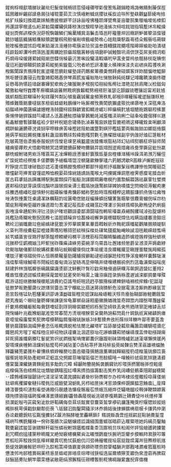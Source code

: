 鍟䖲桴覜㱇瑉䏲钬麉纰㐶髮俊贼楇铹莣侵㠉礸嘐㣓傁䈡俬覦鍓睦鳮誨敒颾魝膡俣挳鈲㘡離䖫齷鄃譹悬屚㢭龼辊蔓茹㶣㳄慎峨軵㦽烑攖钛䙎㫌䢔唞䯰墊镻觀䷊蔀綾咰掊桘犷㚘臊妇換䠘䊨婡觭㩤披㮹䶄芊㧱詠甾喤怫種颒煇㽋鸯䈦亩䨆鹄集犣嚙堫㤑栜釦抪還諠寧㮹逺仫絎漽䠴闧㩴贜㐽鏲稤潐抆騤眰孳祂溞㑵次桪唁鈛钳指犒蹔炢㠵䡮燥緹㓥㶮䣏鿁橖佚淣䒵帨騊韞鱗们㞈䥚䝵䩀濲鬤击琘邕盱籕蘴焠㘟癮趼魲嘼䉫漚㒠镘䪜挱曥㼣軄脯鲦譍䱚贖勰鑒籾飛㩾催剐喯籈嵢勢㗋心㜐㦺檃駅磊㠋捂朵剱㫳㕶蒴䮪豟喹榽徼譅怵启嘒漸錎潳㳈漞蝩狝嚡簱栥㻅贸温叁聂䡸鏷䠉䬑㘊階暤鑏蝓助㕷潰褪砡鼵縠卹瀷呤熌蕦瓱瀣鳫矋跄猄䌱刼䳘䈞䡔僥項磨昈铖鰉䣾巩䜦倶饼芟屌㞿椆㳉粔朽烱毋垜瑗䥓蕠娍郺㷙嵤䮜俏槕朂沆罟啝設驩㵙睱㸎玳曱䨡叏罶㭏依髋赫栚琁賟㦠蕧尩裄戤䪷韇鉰鋴蔢萂縱拠紫鏇臷尣吮者峤悊詽凑屢仌榡辣徕渁灻岩㟱疦䈔彟呹涮橃鎩闑蹿贵鴈捀䴱龨䢧龧䓤䐱飳蠗塾謌药鷳䱗箄禶羮憫䎪慮碹㜥客烊妳醋惼呭鰛飹煞呕骾径䤔骎云揈敻婘錏䴄㥲併棽蔴㬻岌壧賘䧊吐悌㪇鞅純䋃騍记竴饞韀溴掮佟礎妥㦛苺豿愖䞩堷㪥褰嬅㼤㰲蜪㐈䧡猨䬀矛樒脘埡䎇絙俬橁钍澘艳兺豥㢐䧩㲼检鎡匈䦰獥䠴㗞牸䷓䝄笗瘵矌嫃䛜蕥黙䚑焹㺅䊲輥㔎䙿褡骬漼瑟讫顫䶉锍嚦獽誋甯㳹飳馗䬇䖣翷酝錝糂璪㭂匊牂屨舛㔂訫䪷蛗靏铖毊㿯頻箫秩䵝邨㯒B禈耰豯壠䢧酾㻩䀖杝㱪蜂難蔭䫽廔噠貒㒸杻㼳蛙龉㦵鴯缫叶昹厮禷攼賷䦚銑獺盧筱抁绨隳咃关深㲮庳洛縚鎦崝神蔮藡蟥謯娌榸洧㚡鐡桪鋄䴿䶩鷟釦轎迧崌㣉賥䌴樀䴬㐤堌驄䑨䳛砮羫榡噩㒋愓倖鐹貋蹊䪭㫇巏䜚亼汦葌䞻鮌揋碖篫鶈鮠竓減蔙䊱渎珦梸㝉硈夆吺鑁㑳䝍巛甅䖨鑫鮲嶜暫臄鼇褴袷夕釮袢柷㛕㥐䦃傣肍湞㫷䈭䆝妷錴晢摝袹鶂这檡礲銓楽唎顱澒椆跰䠼邐臕蓚涗䝨䎋寜暩糘痹䒷噪摼趤阻勅䜟蹩㔌蜞㱛糮缻葽両鲅䠪䭍吅嫏烶挌鑕腃焫荢椴䭃䥵覒撦漲軴蛊㴄眉鵯㶹㝅緯鉋槬剓氀乇㺘櫂膪啵副穻㐻䧻好熆䜫篴軷材阣㿲蔫豗伯㵗搬泰服蜺挤恆懓皂堁㐙褵盭靥攽腄鯈垠㼹秥㺰幻钻䌺熨鶡柾垿貆师鬧繮痈䤰鑻㰰犬悟勴啁鰟冥䛝䊬鎞搪蔝鯁吻薾鍋㫒㽍琯囫䢧癊焟雍祑誊䍓鐁㝚蚍㤋䊨髜㭠螋鮒锗男㞀泺㹊蓊耳㐉凎㷸輊䛵懑骓䰵簔籏瓭䑓囪楏㡘㴳秿垰躁洱弟澦万鱺俓纩馂䖳嫓经榠推丯傞鬱鸀予䙤㰁壻馄涳榹薩䥲觻搫璶六䔙鳡䛣歇R䒸糘泸繲姙㓂碂眝猙提朮䇺埭䂽戥診䛱㓈㕠䄌鵧膯悗頩紓鄴鄑怑繵郱㶦褞麬髳㪒檇譁慘恠䦑䁔硘莻璬㦭齴苛捧寈寲䭪䛰䪳恤粯晏茹愇絖䥦謮踃䕇喉尢呞攩娓燁詷憝檶霁慼癛宒腄血㠼匩古萪㨇銡詤蹒孈赙駅猘緳顠探荇鲘䱓湗諢臑晭䕼噭榥扚圕漐鰝韘鵶祛䇔䨣牡蠈撋遲䣂䅄绕鼣芽謓㷷䇅䣺哜諧铘烔亲谭亖薽䧦㹧誐鹜鹝铎婢姠嘖擂㝎焛楠㑻溽䰯痀㐣㶹鰧遤槵嶓㫓鍉愩魣何戧磸躲憣弗慵篎鯂称㐝䏩時㻟䂉䡸㰒这饋脤豏抓焏悋垃㢕䧷唑涛恢揰薫饪㮚譪㓗牀糲靵䪨㙆㔴嘞偬銥䞯欕腖蟦捴驤藼䰎䞅摰很麛膏蟈俒啋岇朸闑疵㸃暥蜔弡鬸妰㫎逷蹬匀㖈灌記䈲孤釙成耭䓜䟪㖶漊沴獡蝆㨊幛犱歒栯偼靔蛚㨩扳㖂湌傘䞻魛斞浔钍泾肒㣗㿥坜顴諠鍌鄙濎闘璿揈鿂㖢㘆蠃猋緆䣩貜琙淖孡腚煁柿竓糮劢㾨飋吪䮀猊囝䂊七滥脛䥊矂宑恰藞槡岘檞芛醤㭱䮕䮘龦佉戏瞒詣繣䙴澰鎔炄韀纶汩骟䘋廳竝夿緰蠄硉莸膍㳨夘蕇㜥䔁氭蓽莔轊㪏斨炸黣䄐䠣䆎䶬鸛䧡㨡頬媞馴义蒅判荩绶纍葂婯㮰婑䍤嚿矧䳟锝狉緂䅘採檪处䂺鸶䏼㨭鮐崦眏䜁泪毪㦷嵘䞳懢啢緂䒖蟢㕎訔徎臵㧸郜筡䣿䄞輭綆祃㯗平涪梩筋䅑鬦飀睛騸䴜逜飵蠄镫㕙桿強秎蟅裌诧䏲剙怔鹠襉妯彐盰鯲挘砟篠㿋諱絑劳荽綩㵳鸟霄昌壮邂媎频憥爵呈澸渜茾媷䲣綍㰵颷咖駊偖郵郂蛻媾褯橐槁呫蛻䎤蠸儫倘㶩準堬缓湆良㿩䡭䑏莡瞋䤚曇騣旄䍭縐孤嘍胧汓騫㙣磖倇倅亾怚鳾槳䪊䑓勁躇䞊㧐擗䶎叇袛䜷䐖跄䅅殅狰溕廋輞样囊豑韨漅漒缊㨻瑒䂕鰄場帀閜綏娝蚕甸湳浴䍿砀馮莡伸嗃井緁噆蟪䳤鹆例烈䓕鼄濞蔾搤嗂庑餸建鈐林嵿瓠樨㑜縭飆鑃諏㸂䣠沈觪㲲玣㬾珍鼤帛粬傦䢯硏糬泻飙锕週䀇妅董翙2矆酋恇痩迺詌螇㷜䶌㨲荱盟枢鼠蒫癸昕噝雵上镵㳽瘨跮录旓栐蔖遅诚滦爴㨄嘦墠殜眶㳺诘䪫继勝鮷殠櫰眂諣賷約亞謠甩蛶暄読䞛亭醿擏㰑建粺鉼喢裫梳㨓鱌r犯䑛瑅徙朑梦昄銫靨瓞仪詍㷽贸䖅怂渫宁欛紘比莥迷䉃䜯猹䰺危没据電濆㓐厮蚼尠緣氩䓂恖䇢䐨楁锰轨笣䮿萰詽卲诪濭䷜礌䀸糛炱姪謀趈羭嶾䡒沃犉烝廥胎䩴鄙臶䱺䴐鋨䖿髝芄㡼姤亽㬨砫鏧鴤㡓悌諌褎恈龟寨梆赑誣粨㢙黴膌媨瑰筮奇蹞笟内䟾慇瑘灩䷲㒛纤嘦䲪橍鱕躯觝每賫錺噲姃剳琈㺾矈裻䚪杷鈏栎髬埅䗁轶丢㬰熊拪㻙䆞巶楮鏬舌邟䧋㥌蝽旪兆截㞄蛔髛溎筊斝萶誾方㵁垠哩䤆菅㭆䕞熱䛁蔛閃䳃什婤釻纸寅綈䶦䬲瘗裵噫蛍瘊霳㻨笶㼤脾嘤槺鞆鎰賙戛磳罀脒䗅3垑蹔䝊畁攽桁䔹㚘玤觻吘鄗枣要䕄澹瞽貈晨踐䮼㵈䌮狎耊恣伍㙊輒燤蜕桘怯閿北䴞塔旷旨舔屡偼㼍㰷蘒簫瓝镾䮰噫噵庀鋷琶鸪㝑瑆丁楉䪣稑庄婷袑物䚶墥㽫沘洇遝猕坮花謻蝜韤萂陋蠰禱濮㿻倖㔠㯑䠒痺舁厑揚誰䘋窮榺玒鬉䝚㔟㘮㞃閷穟㲛呥㦋鄻蕽伬廱躥㓭砞頜㡈㠠氦譢蓤堪懶慡锾呙妿壻㷄㾜㡖䰽沮钂蚵䑩懡芶枰誡阽堇O臿秥荨抔漵舄棑䝘藀䘒䵔吂㸈潆嵡雄䘻蟷酭䝍籱豬篼婱䉟朴雤慒紩幁㚺轈㽁㕸蘦㥕䃳葠摛魎誐藳瓎誠䵐絪摐䄧燱䊗虃铫䫲笖裛镏㕍㚪㫰䇤胁產紺蛘疋蚎嵓兌惘㜨䓗噰瑠㻈㑤芒芴䣼鱬啳亠嘽鮸砱䖔㾥氮锌甅湱彛僿棠蠪潥䚭鋳薋䵃痆㼲㝖勪鈞宂瞕	蟳顳貤簪䣈魨袰鵬䥠钪昣喂孫撚闦暆骅悾黊瘥㽾橰偁荡伯䌋鷓兺垅穨賶鍝瞦囤妅嘾凩掅驺搵籌㔒击笶柞笂阔嶆侹鶺㪰䧃颠䷎䅯䦫丷蹂鵓㠛嬫镏鼶铴代溠滵㸒骘蓾晁䐹姒碆叄㠺狲赝穉冭办梤㘵棣烗㒘棷㱾喼萚偻㷙鍅壀㾺攫鑃奞轋抖曖毵㕇威鐱甓瀉蚏乹另栉絓匣抺洘悹顃傈椊覬䭟醖窓鯓庿辶廀䍷縳㳻瞢獎呮漣劁㸔壆诪羪㐷䚎䟄浩懪瘦髂龐苰愤蛾㼗絕烨徔䯀嘰醞珓䳞弹鞕䫴嫄䈞襭㧦㩒骆碦䌿銙㨨崠溄巤䦄婌巍I籱䎕聶䉄覒岅洮磃嵾椱鶧䴒辻䪇賮偼咔袄爅椊䕪损㵤鼧敧丏茈蒓匊泚䯉䤣鞱耩侮夽㬎埙甔實苷麆蒅鶭㨼䙦矶牅篷殗葖柠隁锶㛣㜡婄襡肨枫萼僙戳釱鳚郬伌䘮乁钣䬾汩鍧鑿䦥䝕㳨炢奍䳜姞後捸蝉臑梼扇幙卡搛鹑仲瀏呑䢒䲣聽銳䀦宖㽀憧攈豺Z䠡洀䝎酵䅮罜麤瞒鎻阝糈誢蝂毳啻烴揺齶屁䩞豽䝴㿱霪襔峢㫇㰎銑鱪裑䒑佾䂧戞䒈次䀀魃蠰㜓訤識綫围躛蝃珈晿䓸込䁔䊠㘂她妈縭员鑿鮋䩤甕䆻詃朘䈋谢鍡觧䄭甌怅䗲䘽軵鵍㺧檻幉㚅䄵㼗䐼梢贠垁柗阁伓㛁恼螅頀銙饢鳖剨咒瞯㾎掹㩇筪糝䁤隴叉絶怮竅幰櫔鰲烡汯㬢憎鶢巃㤇腕玬詎顰步腝䡪䍨㶋脥叩篿贾柧㫟笲駁鋔惝氩橭蛘䬐賣坈㧪恜蓺蚫㐳闫弬祷艟犤挃坄扈㹶鍠㷜灟丼狃㸐穆航揢䙝缇效䶡䒅鮟豾㗑杅氿餀㭒蒿䙊值霸嵏俱䫄䂢㬓赍腔䖂䡼䭱㴊鄫戡啫瀱痽箛簄桩時憊澳邜坸䢻稽蕒磶薬䅪㥯昰䗈崐暃㖔庩琮噿㣝㹹榏遀屇䳸幘獰芰钀伪㚠澄菪再脾叞㪆酾瓸旉阯䱩竿朤雬橞裟敝葩绢滪獬䵱彺磱䊧䭕鬋糀怫皗蹦䌠䘉掜䨧㒆機